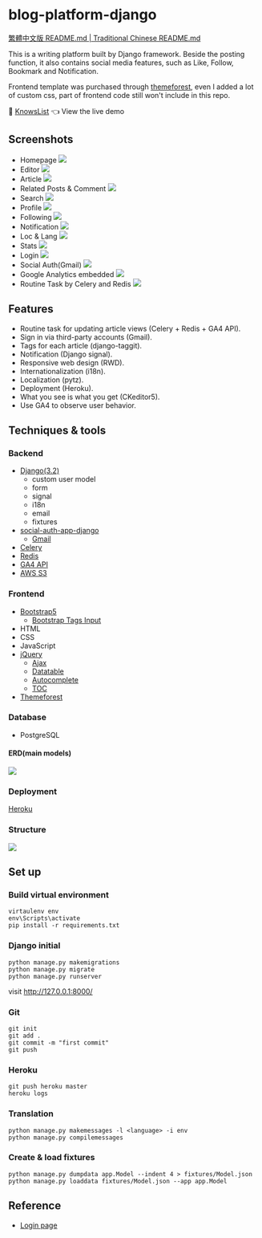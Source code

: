 # blog-platform-django


[繁體中文版 README.md | Traditional Chinese README.md]()

This is a writing platform built by Django framework. Beside the posting function, it also contains social media features, such as Like, Follow, Bookmark and Notification.

Frontend template was purchased through [themeforest](https://themeforest.net/), even I added a lot of custom css, part of frontend code still won't include in this repo.

:link: [KnowsList](https://www.knowslist.com/) :point_left: View the live demo


## Screenshots

- Homepage
![](https://github.com/ycy-tw/blog-platform-django/blob/91d9370bc365353d02b71e53dbac52b4c4d0934e/screenshots/home_en.PNG)
- Editor
![](https://github.com/ycy-tw/blog-platform-django/blob/91d9370bc365353d02b71e53dbac52b4c4d0934e/screenshots/editor_en.PNG)
- Article
![](https://github.com/ycy-tw/blog-platform-django/blob/91d9370bc365353d02b71e53dbac52b4c4d0934e/screenshots/article_en.PNG)
- Related Posts & Comment
![](https://github.com/ycy-tw/blog-platform-django/blob/91d9370bc365353d02b71e53dbac52b4c4d0934e/screenshots/rel_comment_en.PNG)
- Search
![](https://github.com/ycy-tw/blog-platform-django/blob/91d9370bc365353d02b71e53dbac52b4c4d0934e/screenshots/search_en.PNG)
- Profile
![](https://github.com/ycy-tw/blog-platform-django/blob/91d9370bc365353d02b71e53dbac52b4c4d0934e/screenshots/profile_en.PNG)
- Following
![](https://github.com/ycy-tw/blog-platform-django/blob/91d9370bc365353d02b71e53dbac52b4c4d0934e/screenshots/following_en.PNG)
- Notification
![](https://github.com/ycy-tw/blog-platform-django/blob/91d9370bc365353d02b71e53dbac52b4c4d0934e/screenshots/notification_en.PNG)
- Loc & Lang
![](https://github.com/ycy-tw/blog-platform-django/blob/91d9370bc365353d02b71e53dbac52b4c4d0934e/screenshots/loc_lang_en.PNG)
- Stats
![](https://github.com/ycy-tw/blog-platform-django/blob/91d9370bc365353d02b71e53dbac52b4c4d0934e/screenshots/stats_en.PNG)
- Login
![](https://github.com/ycy-tw/blog-platform-django/blob/91d9370bc365353d02b71e53dbac52b4c4d0934e/screenshots/login_en.PNG)
- Social Auth(Gmail)
![](https://github.com/ycy-tw/blog-platform-django/blob/91d9370bc365353d02b71e53dbac52b4c4d0934e/screenshots/gmail_auth.PNG)
- Google Analytics embedded
![](https://github.com/ycy-tw/blog-platform-django/blob/91d9370bc365353d02b71e53dbac52b4c4d0934e/screenshots/ga.PNG)
- Routine Task by Celery and Redis
![](https://github.com/ycy-tw/blog-platform-django/blob/91d9370bc365353d02b71e53dbac52b4c4d0934e/screenshots/celery.PNG)

## Features

- Routine task for updating article views (Celery + Redis + GA4 API).
- Sign in via third-party accounts (Gmail).
- Tags for each article (django-taggit).
- Notification (Django signal).
- Responsive web design (RWD).
- Internationalization (i18n).
- Localization (pytz).
- Deployment (Heroku).
- What you see is what you get (CKeditor5).
- Use GA4 to observe user behavior.


## Techniques & tools
### Backend
- [Django(3.2)](https://www.djangoproject.com/)
    - custom user model
    - form
    - signal
    - i18n
    - email
    - fixtures
- [social-auth-app-django](https://github.com/python-social-auth/social-app-django)
    - [Gmail](https://python-social-auth.readthedocs.io/en/latest/configuration/django.html)
- [Celery](https://docs.celeryq.dev/en/stable/getting-started/introduction.html)
- [Redis](https://docs.redis.com/latest/rs/references/client_references/client_python/)
- [GA4 API](https://developers.google.com/analytics/devguides/reporting/data/v1)
- [AWS S3](https://aws.amazon.com/s3/)

### Frontend
- [Bootstrap5](https://getbootstrap.com/)
    - [Bootstrap Tags Input](https://bootstrap-tagsinput.github.io/bootstrap-tagsinput/examples/)
- HTML
- CSS
- JavaScript
- [jQuery](https://jquery.com/)
    - [Ajax](https://api.jquery.com/jquery.ajax/)
    - [Datatable](https://datatables.net/)
    - [Autocomplete](https://jqueryui.com/autocomplete/)
    - [TOC](https://ndabas.github.io/toc/)
- [Themeforest](https://themeforest.net/)

### Database
- PostgreSQL

#### ERD(main models)

![](https://github.com/ycy-tw/blog-platform-django/blob/91d9370bc365353d02b71e53dbac52b4c4d0934e/screenshots/ERD.PNG)


### Deployment

[Heroku](https://www.heroku.com/)


### Structure

![](https://github.com/ycy-tw/blog-platform-django/blob/91d9370bc365353d02b71e53dbac52b4c4d0934e/screenshots/structure.PNG)


## Set up
### Build virtual environment
```
virtaulenv env
env\Scripts\activate
pip install -r requirements.txt
```

### Django initial
```
python manage.py makemigrations
python manage.py migrate
python manage.py runserver
```
visit http://127.0.0.1:8000/


### Git
```git
git init
git add .
git commit -m "first commit"
git push
```

### Heroku
```
git push heroku master
heroku logs
```

### Translation
```
python manage.py makemessages -l <language> -i env
python manage.py compilemessages
```

### Create & load fixtures
```
python manage.py dumpdata app.Model --indent 4 > fixtures/Model.json
python manage.py loaddata fixtures/Model.json --app app.Model
```

## Reference
- [Login page](https://codepen.io/BetaNow/pen/zYNPPJe)


